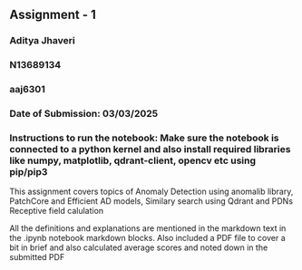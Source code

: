## Assignment - 1

### Aditya Jhaveri
### N13689134
### aaj6301

### Date of Submission: 03/03/2025

### Instructions to run the notebook: Make sure the notebook is connected to a python kernel and also install required libraries like numpy, matplotlib, qdrant-client, opencv etc using pip/pip3

This assignment covers topics of Anomaly Detection using anomalib library, PatchCore and Efficient AD models, Similary search using Qdrant and PDNs Receptive field calulation

All the definitions and explanations are mentioned in the markdown text in the .ipynb notebook markdown blocks. Also included a PDF file to cover a bit in brief and also calculated average scores and noted down in the submitted PDF